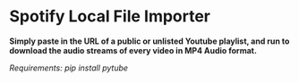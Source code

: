 # Spotify Local File Importer
**Simply paste in the URL of a public or unlisted Youtube playlist, and run to download the audio streams of every video in MP4 Audio format.**

_Requirements: pip install pytube_

